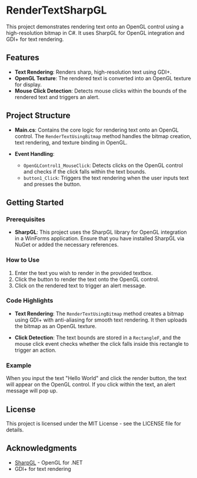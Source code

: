 # RenderTextSharpGL

This project demonstrates rendering text onto an OpenGL control using a high-resolution bitmap in C#. It uses SharpGL for OpenGL integration and GDI+ for text rendering.

## Features

- **Text Rendering**: Renders sharp, high-resolution text using GDI+.
- **OpenGL Texture**: The rendered text is converted into an OpenGL texture for display.
- **Mouse Click Detection**: Detects mouse clicks within the bounds of the rendered text and triggers an alert.

## Project Structure

- **Main.cs**: Contains the core logic for rendering text onto an OpenGL control. The `RenderTextUsingBitmap` method handles the bitmap creation, text rendering, and texture binding in OpenGL.
  
- **Event Handling**:  
  - `OpenGLControl1_MouseClick`: Detects clicks on the OpenGL control and checks if the click falls within the text bounds.
  - `button1_Click`: Triggers the text rendering when the user inputs text and presses the button.

## Getting Started

### Prerequisites

- **SharpGL**: This project uses the SharpGL library for OpenGL integration in a WinForms application. Ensure that you have installed SharpGL via NuGet or added the necessary references.

### How to Use

1. Enter the text you wish to render in the provided textbox.
2. Click the button to render the text onto the OpenGL control.
3. Click on the rendered text to trigger an alert message.

### Code Highlights

- **Text Rendering**: The `RenderTextUsingBitmap` method creates a bitmap using GDI+ with anti-aliasing for smooth text rendering. It then uploads the bitmap as an OpenGL texture.
  
- **Click Detection**: The text bounds are stored in a `RectangleF`, and the mouse click event checks whether the click falls inside this rectangle to trigger an action.

### Example

When you input the text "Hello World" and click the render button, the text will appear on the OpenGL control. If you click within the text, an alert message will pop up.

## License

This project is licensed under the MIT License - see the LICENSE file for details.

## Acknowledgments

- [SharpGL](https://sharpgl.codeplex.com/) - OpenGL for .NET
- GDI+ for text rendering
